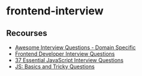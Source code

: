 # frontend-interview

## Recourses

- [Awesome Interview Questions - Domain Specific](https://github.com/DopplerHQ/awesome-interview-questions)
- [Frontend Developer Interview Questions](https://github.com/h5bp/Front-end-Developer-Interview-Questions?tab=readme-ov-file)
- [37 Essential JavaScript Interview Questions](https://www.toptal.com/javascript/interview-questions)
- [JS: Basics and Tricky Questions](https://www.thatjsdude.com/interview/js2.html)
